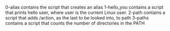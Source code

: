0-alias contains the script that creates an alias
1-hello_you contains a script that prints hello user, where user is the current Linux user.
2-path contains a script that adds /action, as the last to be looked into, to path
3-paths contains a script that counts the number of directories in the PATH
